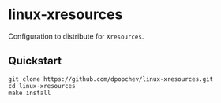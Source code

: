 # linux-xresources

Configuration to distribute for `Xresources`.

## Quickstart

```
git clone https://github.com/dpopchev/linux-xresources.git
cd linux-xresources
make install
```
